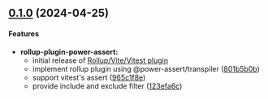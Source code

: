 ## [0.1.0](https://github.com/twada/power-assert-monorepo/releases/tag/rollup-plugin-power-assert-v0.1.0) (2024-04-25)


#### Features

* **rollup-plugin-power-assert:**
  * initial release of [Rollup/Vite/Vitest plugin](https://github.com/twada/power-assert-monorepo/pull/7)
  * implement rollup plugin using @power-assert/transpiler ([801b5b0b](https://github.com/twada/power-assert-monorepo/commit/801b5b0b5505aada85b602b4c9aa121d9c72ed09))
  * support vitest's assert ([965c1f8e](https://github.com/twada/power-assert-monorepo/commit/965c1f8e161d10f305dbb9ab1a062e0272e55e6c))
  * provide include and exclude filter ([123efa6c](https://github.com/twada/power-assert-monorepo/commit/123efa6ce532d948ed217d2f838f43787b3057e7))
